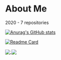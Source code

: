 # About Me

2020 - 7 repositories

[![Anurag's GitHub stats](https://github-readme-stats.vercel.app/api?username=ardotheedu&count_private=true&theme=vue-dark)](https://github.com/anuraghazra/github-readme-stats)

[![Readme Card](https://github-readme-stats.vercel.app/api/pin/?username=ardotheedu&repo=Ola-Mundo)](https://github.com/anuraghazra/github-readme-stats)

<a href="https://github.com/anuraghazra/github-readme-stats">
  <img align="center" src="https://github-readme-stats.vercel.app/api?username=ardotheedu&count_private=true&theme=vue-dark" />
</a>
<a href="https://github.com/anuraghazra/convoychat">
  <img align="center" src="https://github-readme-stats.vercel.app/api/pin/?username=ardotheedu&repo=Ola-Mundo" />
</a>
